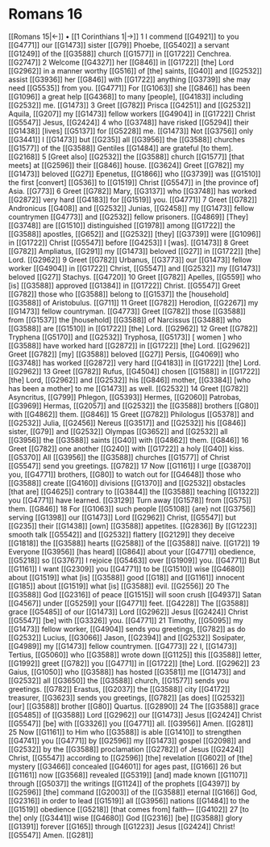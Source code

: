 # Romans 16
[[Romans 15|←]] • [[1 Corinthians 1|→]]
1 I commend [[G4921]] to you [[G4771]] our [[G1473]] sister [[G79]] Phoebe, [[G5402]] a servant [[G1249]] of the [[G3588]] church [[G1577]] in [[G1722]] Cenchrea. [[G2747]] 
2 Welcome [[G4327]] her [[G846]] in [[G1722]] [the] Lord [[G2962]] in a manner worthy [[G516]] of [the] saints, [[G40]] and [[G2532]] assist [[G3936]] her [[G846]] with [[G1722]] anything [[G3739]] she may need [[G5535]] from you. [[G4771]] For [[G1063]] she [[G846]] has been [[G1096]] a great help [[G4368]] to many [people], [[G4183]] including [[G2532]] me. [[G1473]] 
3 Greet [[G782]] Prisca [[G4251]] and [[G2532]] Aquila, [[G207]] my [[G1473]] fellow workers [[G4904]] in [[G1722]] Christ [[G5547]] Jesus, [[G2424]] 
4 who [[G3748]] have risked [[G5294]] their [[G1438]] [lives] [[G5137]] for [[G5228]] me. [[G1473]] Not [[G3756]] only [[G3441]] I [[G1473]] but [[G235]] all [[G3956]] the [[G3588]] churches [[G1577]] of the [[G3588]] Gentiles [[G1484]] are grateful [to them]. [[G2168]] 
5 [Greet also] [[G2532]] the [[G3588]] church [[G1577]] [that meets] at [[G2596]] their [[G846]] house. [[G3624]] Greet [[G782]] my [[G1473]] beloved [[G27]] Epenetus, [[G1866]] who [[G3739]] was [[G1510]] the first [convert] [[G536]] to [[G1519]] Christ [[G5547]] in [the province of] Asia. [[G773]] 
6 Greet [[G782]] Mary, [[G3137]] who [[G3748]] has worked [[G2872]] very hard [[G4183]] for [[G1519]] you. [[G4771]] 
7 Greet [[G782]] Andronicus [[G408]] and [[G2532]] Junias, [[G2458]] my [[G1473]] fellow countrymen [[G4773]] and [[G2532]] fellow prisoners. [[G4869]] [They] [[G3748]] are [[G1510]] distinguished [[G1978]] among [[G1722]] the [[G3588]] apostles, [[G652]] and [[G2532]] [they] [[G3739]] were [[G1096]] in [[G1722]] Christ [[G5547]] before [[G4253]] I [was]. [[G1473]] 
8 Greet [[G782]] Ampliatus, [[G291]] my [[G1473]] beloved [[G27]] in [[G1722]] [the] Lord. [[G2962]] 
9 Greet [[G782]] Urbanus, [[G3773]] our [[G1473]] fellow worker [[G4904]] in [[G1722]] Christ, [[G5547]] and [[G2532]] my [[G1473]] beloved [[G27]] Stachys. [[G4720]] 
10 Greet [[G782]] Apelles, [[G559]] who [is] [[G3588]] approved [[G1384]] in [[G1722]] Christ. [[G5547]] Greet [[G782]] those who [[G3588]] belong to [[G1537]] the [household] [[G3588]] of Aristobulus. [[G711]] 
11 Greet [[G782]] Herodion, [[G2267]] my [[G1473]] fellow countryman. [[G4773]] Greet [[G782]] those [[G3588]] from [[G1537]] the [household] [[G3588]] of Narcissus [[G3488]] who [[G3588]] are [[G1510]] in [[G1722]] [the] Lord. [[G2962]] 
12 Greet [[G782]] Tryphena [[G5170]] and [[G2532]] Tryphosa, [[G5173]] [ women ] who [[G3588]] have worked hard [[G2872]] in [[G1722]] [the] Lord. [[G2962]] Greet [[G782]] [my] [[G3588]] beloved [[G27]] Persis, [[G4069]] who [[G3748]] has worked [[G2872]] very hard [[G4183]] in [[G1722]] [the] Lord. [[G2962]] 
13 Greet [[G782]] Rufus, [[G4504]] chosen [[G1588]] in [[G1722]] [the] Lord, [[G2962]] and [[G2532]] his [[G846]] mother, [[G3384]] [who has been a mother] to me [[G1473]] as well. [[G2532]] 
14 Greet [[G782]] Asyncritus, [[G799]] Phlegon, [[G5393]] Hermes, [[G2060]] Patrobas, [[G3969]] Hermas, [[G2057]] and [[G2532]] the [[G3588]] brothers [[G80]] with [[G4862]] them. [[G846]] 
15 Greet [[G782]] Philologus [[G5378]] and [[G2532]] Julia, [[G2456]] Nereus [[G3517]] and [[G2532]] his [[G846]] sister, [[G79]] and [[G2532]] Olympas [[G3652]] and [[G2532]] all [[G3956]] the [[G3588]] saints [[G40]] with [[G4862]] them. [[G846]] 
16 Greet [[G782]] one another [[G240]] with [[G1722]] a holy [[G40]] kiss. [[G5370]] All [[G3956]] the [[G3588]] churches [[G1577]] of Christ [[G5547]] send you greetings. [[G782]] 
17 Now [[G1161]] I urge [[G3870]] you, [[G4771]] brothers, [[G80]] to watch out for [[G4648]] those who [[G3588]] create [[G4160]] divisions [[G1370]] and [[G2532]] obstacles [that are] [[G4625]] contrary to [[G3844]] the [[G3588]] teaching [[G1322]] you [[G4771]] have learned. [[G3129]] Turn away [[G1578]] from [[G575]] them. [[G846]] 
18 For [[G1063]] such people [[G5108]] {are} not [[G3756]] serving [[G1398]] our [[G1473]] Lord [[G2962]] Christ, [[G5547]] but [[G235]] their [[G1438]] [own] [[G3588]] appetites. [[G2836]] By [[G1223]] smooth talk [[G5542]] and [[G2532]] flattery [[G2129]] they deceive [[G1818]] the [[G3588]] hearts [[G2588]] of the [[G3588]] naive. [[G172]] 
19 Everyone [[G3956]] [has heard] [[G864]] about your [[G4771]] obedience, [[G5218]] so [[G3767]] I rejoice [[G5463]] over [[G1909]] you. [[G4771]] But [[G1161]] I want [[G2309]] you [[G4771]] to be [[G1510]] wise [[G4680]] about [[G1519]] what [is] [[G3588]] good [[G18]] and [[G1161]] innocent [[G185]] about [[G1519]] what [is] [[G3588]] evil. [[G2556]] 
20 The [[G3588]] God [[G2316]] of peace [[G1515]] will soon crush [[G4937]] Satan [[G4567]] under [[G5259]] your [[G4771]] feet. [[G4228]] The [[G3588]] grace [[G5485]] of our [[G1473]] Lord [[G2962]] Jesus [[G2424]] Christ [[G5547]] [be] with [[G3326]] you. [[G4771]] 
21 Timothy, [[G5095]] my [[G1473]] fellow worker, [[G4904]] sends you greetings, [[G782]] as do [[G2532]] Lucius, [[G3066]] Jason, [[G2394]] and [[G2532]] Sosipater, [[G4989]] my [[G1473]] fellow countrymen. [[G4773]] 
22 I, [[G1473]] Tertius, [[G5060]] who [[G3588]] wrote down [[G1125]] this [[G3588]] letter, [[G1992]] greet [[G782]] you [[G4771]] in [[G1722]] [the] Lord. [[G2962]] 
23 Gaius, [[G1050]] who [[G3588]] has hosted [[G3581]] me [[G1473]] and [[G2532]] all [[G3650]] the [[G3588]] church, [[G1577]] sends you greetings. [[G782]] Erastus, [[G2037]] the [[G3588]] city [[G4172]] treasurer, [[G3623]] sends you greetings, [[G782]] [as does] [[G2532]] [our] [[G3588]] brother [[G80]] Quartus. [[G2890]] 
24 The [[G3588]] grace [[G5485]] of [[G3588]] Lord [[G2962]] our [[G1473]] Jesus [[G2424]] Christ [[G5547]] [be] with [[G3326]] you [[G4771]] all. [[G3956]] Amen. [[G281]] 
25 Now [[G1161]] to Him who [[G3588]] is able [[G1410]] to strengthen [[G4741]] you [[G4771]] by [[G2596]] my [[G1473]] gospel [[G2098]] and [[G2532]] by the [[G3588]] proclamation [[G2782]] of Jesus [[G2424]] Christ, [[G5547]] according to [[G2596]] [the] revelation [[G602]] of [the] mystery [[G3466]] concealed [[G4601]] for ages past, [[G166]] 
26 but [[G1161]] now [[G3568]] revealed [[G5319]] [and] made known [[G1107]] through [[G5037]] the writings [[G1124]] of the prophets [[G4397]] by [[G2596]] [the] command [[G2003]] of the [[G3588]] eternal [[G166]] God, [[G2316]] in order to lead [[G1519]] all [[G3956]] nations [[G1484]] to the [[G1519]] obedience [[G5218]] [that comes from] faith— [[G4102]] 
27 [to the] only [[G3441]] wise [[G4680]] God [[G2316]] [be] [[G3588]] glory [[G1391]] forever [[G165]] through [[G1223]] Jesus [[G2424]] Christ! [[G5547]] Amen. [[G281]] 

